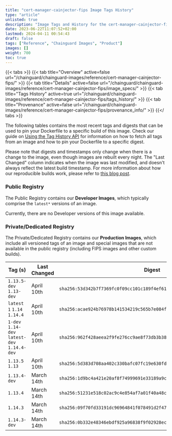 ```yaml
---
title: "cert-manager-cainjector-fips Image Tags History"
type: "article"
unlisted: true
description: "Image Tags and History for the cert-manager-cainjector-fips Chainguard Image"
date: 2023-06-22T11:07:52+02:00
lastmod: 2024-04-11 00:54:43
draft: false
tags: ["Reference", "Chainguard Images", "Product"]
images: []
weight: 700
toc: true
---
```


{{< tabs >}}
{{< tab title="Overview" active=false url="/chainguard/chainguard-images/reference/cert-manager-cainjector-fips/" >}}
{{< tab title="Details" active=false url="/chainguard/chainguard-images/reference/cert-manager-cainjector-fips/image_specs/" >}}
{{< tab title="Tags History" active=true url="/chainguard/chainguard-images/reference/cert-manager-cainjector-fips/tags_history/" >}}
{{< tab title="Provenance" active=false url="/chainguard/chainguard-images/reference/cert-manager-cainjector-fips/provenance_info/" >}}
{{</ tabs >}}

The following tables contains the most recent tags and digests that can be used to pin your Dockerfile to a specific build of this image. Check our guide on [Using the Tag History API](/chainguard/chainguard-images/using-the-tag-history-api/) for information on how to fetch all tags from an image and how to pin your Dockerfile to a specific digest.

Please note that digests and timestamps only change when there is a change to the image, even though images are rebuilt every night. The "Last Changed" column indicates when the image was last modified, and doesn't always reflect the latest build timestamp. For more information about how our reproducible builds work, please refer to [this blog post](https://www.chainguard.dev/unchained/reproducing-chainguards-reproducible-image-builds).

### Public Registry
The Public Registry contains our **Developer Images**, which typically comprise the `latest*` versions of an image.

Currently, there are no Developer versions of this image available.

### Private/Dedicated Registry
The Private/Dedicated Registry contains our **Production Images**, which include all versioned tags of an image and special images that are not available in the public registry (including FIPS images and other custom builds).

| Tag (s)                                       | Last Changed | Digest                                                                    |
|-----------------------------------------------|--------------|---------------------------------------------------------------------------|
|  `1.13.5-dev` `1.13-dev`                      | April 10th   | `sha256:53d342b7f7369fc0f09cc101c189f4ef61295f53b73d815eaa66aec565167460` |
|  `latest` `1` `1.14` `1.14.4`                 | April 10th   | `sha256:acae924b76978b141534219c565b7e084f6dded28eb62026d1f38a8679c4bb14` |
|  `1-dev` `1.14-dev` `latest-dev` `1.14.4-dev` | April 10th   | `sha256:962f428aeea2f9fe276cc9ae8f73db3b388c9bab5742db344c83e4129155e680` |
|  `1.13.5` `1.13`                              | April 10th   | `sha256:5d383d708aa402c330bafc07fc19e630fd3687177d618ae7db2df62fa56cf4c0` |
|  `1.13.4-dev`                                 | March 14th   | `sha256:1d9bc4a421e20af8f74999691e33189a9cb6643215cc2bc385e684c218cbb06a` |
|  `1.13.4`                                     | March 14th   | `sha256:51231e518c02ac9c4e854af7a01f40a48c3a78c63d7fbf43bfce756ca543ce12` |
|  `1.14.3`                                     | March 14th   | `sha256:09f70fd33191dc96964841f078491d2f47198671c1fdaa30fe6fd937c256f765` |
|  `1.14.3-dev`                                 | March 14th   | `sha256:0b332e48346ebdf925a96838f9f02928ec1ac85639636361ed078ff84a200f7b` |

